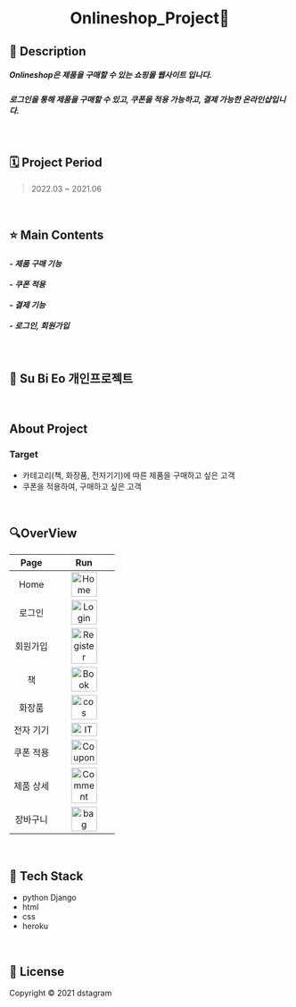 # <div align="center">**Onlineshop_Project🎁**

 
</div>

## 📌 Description
<h5>Onlineshop은 제품을 구매할 수 있는 쇼핑몰 웹사이트 입니다. </h5>
<h5>로그인을 통해 제품을 구매할 수 있고, 쿠폰을 적용 가능하고, 결제 가능한 온라인샵입니다.   </h5>

<br/>


## 🗓️ Project Period
> 2022.03 ~ 2021.06

<br/>

## ⭐ Main Contents
<h5> - 제품 구매 기능 <br/> </br>- 쿠폰 적용 <br/> </br> - 결제 기능 </br> </br>- 로그인, 회원가입 </br> </h5>


<br/>

## 🦊 Su Bi Eo 개인프로젝트

<br/>

## About Project

### Target
- 카테고리(책, 화장품, 전자기기)에 따른 제품을 구매하고 싶은 고객
- 쿠폰을 적용하여, 구매하고 싶은 고객
<br/>


## 🔍OverView

|Page|Run|
|:--:|:-:|
|Home|<img width ="70%" height="30%" alt="Home" src="https://user-images.githubusercontent.com/92639359/200462299-bbd058c1-459b-4a1a-bb90-51e04d6b0833.png">|
|로그인|<img width="70%" height="30%" alt="Login" src="https://user-images.githubusercontent.com/92639359/200462031-8d2f5058-e6bf-42df-bd4d-0e3db26535ba.png">|
|회원가입|<img width="70%" height="30%" alt="Register" src="https://user-images.githubusercontent.com/92639359/200462163-19bf3197-2bb4-4fd1-b29c-7fe8bd11e2ef.png">|
|책|<img width="70%" height="30%" alt="Book" src="https://user-images.githubusercontent.com/92639359/200462424-c7f65d8c-3bb3-4a90-add9-8d1a2c8a40b3.png">
|화장품|<img width="70%" height="30%" alt="cos" src="https://user-images.githubusercontent.com/92639359/200462508-b9315983-218c-420d-bcb1-ecf21dd94bd1.png">
|전자 기기|<img width="70%" height="30%" alt="IT" src="https://user-images.githubusercontent.com/92639359/200462625-cd550454-60a0-475f-8f3d-ca6d06e80672.png">|
|쿠폰 적용|<img width="70%" height="30%" alt="Coupon" src="https://user-images.githubusercontent.com/92639359/200462770-dcccc1bd-fdc1-4979-861c-07ef6ba3e371.png">|
|제품 상세|<img width="70%" height="30%" alt="Comment" src="https://user-images.githubusercontent.com/92639359/200459555-e382f7f5-f008-4e74-9b9d-374b97918155.png">|
|장바구니|<img width="70%" height="30%" alt="bag" src="https://user-images.githubusercontent.com/92639359/200459555-e382f7f5-f008-4e74-9b9d-374b97918155.png">|
<br/>

## 🔧 Tech Stack
- python Django
- html
- css
- heroku

<br/>

## 📝 License
Copyright © 2021 dstagram

<br/>
